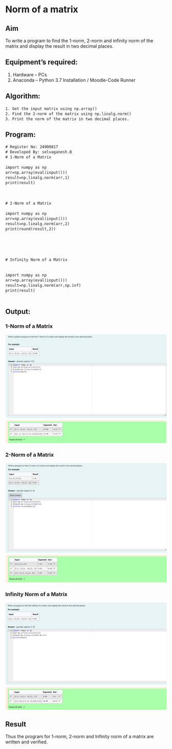 # Norm of a matrix
## Aim
To write a program to find the 1-norm, 2-norm and infinity norm of the matrix and display the result in two decimal places.
## Equipment’s required:
1.	Hardware – PCs
2.	Anaconda – Python 3.7 Installation / Moodle-Code Runner
## Algorithm:
	1. Get the input matrix using np.array()   
    2. Find the 2-norm of the matrix using np.linalg.norm()
	3. Print the norm of the matrix in two decimal places.
## Program:
```
# Register No: 24900817
# Developed By: selvaganesh.B
# 1-Norm of a Matrix

import numpy as np
arr=np.array(eval(input()))
result=np.linalg.norm(arr,1)
print(result)



# 2-Norm of a Matrix

import numpy as np
arr=np.array(eval(input()))
result=np.linalg.norm(arr,2)
print(round(result,2))





# Infinity Norm of a Matrix


import numpy as np
arr=np.array(eval(input()))
result=np.linalg.norm(arr,np.inf)
print(result)


```
## Output:
### 1-Norm of a Matrix
![output](exp.07.png)

### 2-Norm of a Matrix
![output](exp.007.png)

### Infinity Norm of a Matrix
![output](exp.0007.png)

## Result
Thus the program for 1-norm, 2-norm and Infinity norm of a matrix are written and verified.
